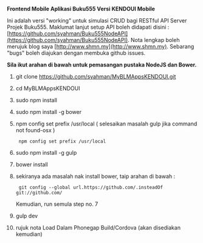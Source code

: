 **Frontend Mobile Aplikasi Buku555 Versi KENDOUI Mobile**

Ini adalah versi "working" untuk simulasi CRUD bagi RESTful API Server Projek Buku555. Maklumat lanjut setup API
boleh didapati disini : [https://github.com/syahman/Buku555NodeAPI](https://github.com/syahman/Buku555NodeAPI). Nota lengkap boleh merujuk blog saya [http://www.shmn.my](http://www.shmn.my).
Sebarang "bugs" boleh diajukan dengan membuka github issues. 

**Sila ikut arahan di bawah untuk pemasangan pustaka NodeJS dan Bower.**
 

1. git clone https://github.com/syahman/MyBLMAppsKENDOUI.git 
   
2. cd MyBLMAppsKENDOUI

3. sudo npm install 
  
4. sudo npm install -g bower

5. npm config set prefix /usr/local ( selesaikan masalah gulp jika command not found-osx )

        npm config set prefix /usr/local
    

6. sudo npm install -g gulp
 
7. bower install  

8. sekiranya ada masalah nak install bower, taip arahan di bawah :

        git config --global url.https://github.com/.insteadOf git://github.com/
    
    Kemudian, run semula step no. 7
    
9. gulp dev          

10. rujuk nota Load Dalam Phonegap Build/Cordova (akan disediakan kemudian)
